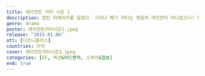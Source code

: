 ```yaml
---
title: 에이전트 카터 시즌 1
description: 캡틴 아메리카를 잃었다. 그러나 페기 카터는 영웅의 여인만이 아니었으니! 첩보 조직에 합류해 차별을 딛고 눈부시게 활약하는 그녀. 또 하나의 위대한 영웅을 목도하라.
genre: drama
poster: 에이전트카터시즌1.jpeg
release: "2015.01.06"
ott: [디즈니플러스]
countries: 미국
cover: 에이전트카터시즌1.jpeg
categories: [SF, 액션&어드벤처, 스파이&첩보]
end: true
---
```

